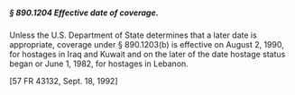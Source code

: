 ##### § 890.1204 Effective date of coverage. #####

Unless the U.S. Department of State determines that a later date is appropriate, coverage under § 890.1203(b) is effective on August 2, 1990, for hostages in Iraq and Kuwait and on the later of the date hostage status began or June 1, 1982, for hostages in Lebanon.

[57 FR 43132, Sept. 18, 1992]